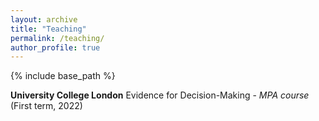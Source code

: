 ```yaml
---
layout: archive
title: "Teaching"
permalink: /teaching/
author_profile: true
---
```


{% include base_path %}

**University College London**
Evidence for Decision-Making - *MPA course* (First term, 2022)
